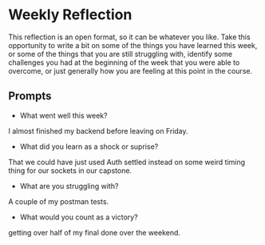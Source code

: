 # Weekly Reflection
This reflection is an open format, so it can be whatever you like. Take this opportunity to write a bit on some of the things you have learned this week, or some of the things that you are still struggling with, identify some challenges you had at the beginning of the week that you were able to overcome, or just generally how you are feeling at this point in the course.

## Prompts
- What went well this week?

I almost finished my backend before leaving on Friday.
- What did you learn as a shock or suprise?

That we could have just used Auth settled instead on some weird timing thing for our sockets in our capstone.
- What are you struggling with?

A couple of my postman tests.
- What would you count as a victory?

getting over half of my final done over the weekend.